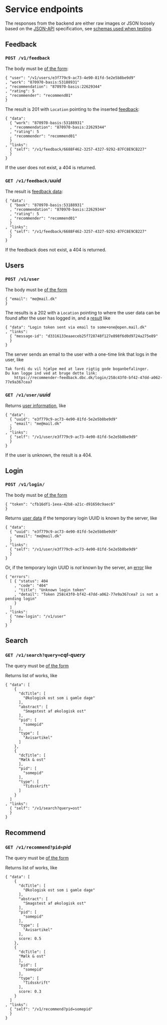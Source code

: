 # Service endpoints

The responses from the backend are either raw images or JSON loosely based on the [JSON-API](http://jsonapi.org/) specification, see [schemas used when testing](../src/integration/schemas/).

## Feedback

### `POST /v1/feedback`

The body must be [of the form](../src/server/schemas/feedback-in.json):

    { "user": "/v1/users/e3f779c9-ac73-4e90-81fd-5e2e5b8be9d9"
    , "work": "870970-basis:53188931"
    , "recommendation": "870970-basis:22629344"
    , "rating": 5
    , "recommender": "recommend01"
    }

The result is 201 with `Location` pointing to the inserted [feedback](../src/integration/schemas/feedback-data-out.json):

    { "data":
      { "work": "870970-basis:53188931"
      , "recommendation": "870970-basis:22629344"
      , "rating": 5
      , "recommender": "recommend01"
      }
    , "links": 
      { "self": "/v1/feedback/6688F462-3257-4327-9292-87FC8E9CB227"
      }
    }

If the user does not exist, a 404 is returned.

### `GET /v1/feedback/`*uuid*

The result is [feedback data](../src/integration/schemas/feedback-data-out.json):

    { "data":
      { "book": "870970-basis:53188931"
      , "recommendation": "870970-basis:22629344"
      , "rating": 5
      , "recommender": "recommend01"
      }
    , "links": 
      { "self": "/v1/feedback/6688F462-3257-4327-9292-87FC8E9CB227"
      }
    }

If the feedback does not exist, a 404 is returned.

## Users

### `POST /v1/user`

The body must be [of the form](../src/server/schemas/user-in.json)

    { "email": "me@mail.dk"
    }

The results is a 202 with a `Location` pointing to where the user data can be found after the user has logged in, and a [result](../src/integration/schemas/user-create-data-out.json) like

    { "data": "Login token sent via email to some+one@open.mail.dk"
    , "links":
      { "message-id": "d3316133eaaeceb25f728748f127e898f6d0d9724a275e89"
      }
    }


The server sends an email to the user with a one-time link that logs in the user, like

    Tak fordi du vil hjælpe med at lave rigtig gode boganbefalinger.
    Du kan logge ind ved at bruge dette link:
        https://recommender-feedback.dbc.dk/login/258c43f0-bf42-47dd-a062-77e9a367cea7

### `GET /v1/user/`*uuid*

Returns [user information](../src/integration/schemas/user-data-out.json), like

    { "data":
      { "uuid": "e3f779c9-ac73-4e90-81fd-5e2e5b8be9d9"
      , "email": "me@mail.dk"
      }
    , "links":
      { "self": "/v1/user/e3f779c9-ac73-4e90-81fd-5e2e5b8be9d9"
      }
    }

If the user is unknown, the result is a 404.

## Login

### `POST /v1/login/`

The body must be [of the form](../src/server/schemas/login-in.json)

    { "token": "cfb16df1-1eea-42b8-a21c-d91650c9aec6"
    }

Returns [user data](../src/integration/schemas/user-data-out.json) if the temporary login UUID is known by the server, like

    { "data":
      { "uuid": "e3f779c9-ac73-4e90-81fd-5e2e5b8be9d9"
      , "email": "me@mail.dk"
      }
    , "links":
      { "self": "/v1/user/e3f779c9-ac73-4e90-81fd-5e2e5b8be9d9"
      }
    }

Or, if the temporary login UUID is *not* known by the server, an [error](../src/integration/schemas/failure-out.json) like

    { "errors":
      [ { "status": 404
        , "code": "404"
        , "title": "Unknown login token"
        , "detail": "Token 258c43f0-bf42-47dd-a062-77e9a367cea7 is not a pending login"
        }
      ]
    , "links":
      { "new-login": "/v1/user"
      }
    }

## Search

### `GET /v1/search?query=`*cql-query*

The query must be [of the form](../src/server/schemas/search-in.json)

Returns list of works, like

    { "data": [
        {
          "dcTitle": [
            "Økologisk ost som i gamle dage"
          ],
          "abstract": [
            "Smagstest af økologisk ost"
          ],
          "pid": [
            "somepid"
          ],
          "type": [
            "Avisartikel"
          ]
        },
        {
          "dcTitle": [
          "Mælk & ost"
          ],
          "pid": [
            "somepid"
          ],
          "type": [
            "Tidsskrift"
          ]
        }
      ]
    , "links":
      { "self": "/v1/search?query=ost"
      }
    }

## Recommend

### `GET /v1/recommend?pid=`*pid*

The query must be [of the form](../src/server/schemas/recommend-in.json)

Returns list of works, like

    { "data": [
        {
          "dcTitle": [
            "Økologisk ost som i gamle dage"
          ],
          "abstract": [
            "Smagstest af økologisk ost"
          ],
          "pid": [
            "somepid"
          ],
          "type": [
            "Avisartikel"
          ],
          score: 0.5
        },
        {
          "dcTitle": [
          "Mælk & ost"
          ],
          "pid": [
            "somepid"
          ],
          "type": [
            "Tidsskrift"
          ],
          score: 0.3
        }
      ]
    , "links":
      { "self": "/v1/recommend?pid=somepid"
      }
    }

